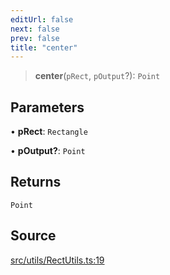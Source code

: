 ```yaml
---
editUrl: false
next: false
prev: false
title: "center"
---
```


> **center**(`pRect`, `pOutput`?): `Point`

## Parameters

• **pRect**: `Rectangle`

• **pOutput?**: `Point`

## Returns

`Point`

## Source

[src/utils/RectUtils.ts:19](https://github.com/relishinc/dill-pixel/blob/543438455c9a47928084300159416186c2aa1095/src/utils/RectUtils.ts#L19)
